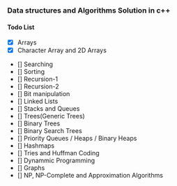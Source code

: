 ### Data structures and Algorithms Solution in c++

#### Todo List
- [x] Arrays
- [x] Character Array and 2D Arrays
- [] Searching
- [] Sorting
- [] Recursion-1
- [] Recursion-2
- [] Bit manipulation
- [] Linked Lists
- [] Stacks and Queues
- [] Trees(Generic Trees)
- [] Binary Trees
- [] Binary Search Trees
- [] Priority Queues / Heaps / Binary Heaps
- [] Hashmaps
- [] Tries and Huffman Coding
- [] Dynammic Programming
- [] Graphs
- [] NP, NP-Complete and Approximation Algorithms

